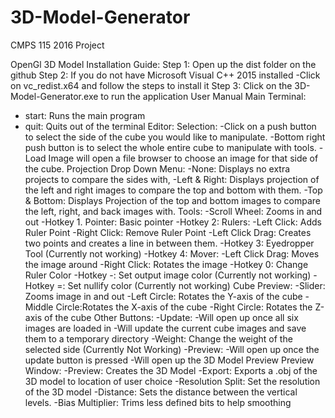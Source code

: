 # 3D-Model-Generator
CMPS 115 2016 Project

OpenGl 3D Model
Installation Guide:
Step 1: Open up the dist folder on the github
Step 2: If you do not have Microsoft Visual C++ 2015 installed
-Click on vc_redist.x64 and follow the steps to install it
Step 3: Click on the 3D-Model-Generator.exe to run the application
User Manual
Main Terminal:
- start: Runs the main program
- quit: Quits out of the terminal
Editor:
Selection:
-Click on a push button to select the side of the cube you would like to manipulate.
-Bottom right push button is to select the whole entire cube to manipulate with tools.
-Load Image will open a file browser to choose an image for that side of the cube.
Projection Drop Down Menu:
-None: Displays no extra projects to compare the sides with,
-Left & Right: Displays projection of the left and right images to compare the top and
bottom with them.
-Top & Bottom: Displays Projection of the top and bottom images to compare the left,
right, and back images with.
Tools:
-Scroll Wheel: Zooms in and out
-Hotkey 1. Pointer: Basic pointer
-Hotkey 2: Rulers:
-Left Click: Adds Ruler Point
-Right Click: Remove Ruler Point
-Left Click Drag: Creates two points and creates a line in between them.
-Hotkey 3: Eyedropper Tool (Currently not working)
-Hotkey 4: Mover:
-Left Click Drag: Moves the image around
-Right Click: Rotates the image
-Hotkey 0: Change Ruler Color
-Hotkey -: Set output image color (Currently not working)
-Hotkey =: Set nullify color (Currently not working)
Cube Preview:
-Slider: Zooms image in and out
-Left Circle: Rotates the Y-axis of the cube
-Middle Circle:Rotates the X-axis of the cube
-Right Circle: Rotates the Z-axis of the cube
Other Buttons:
-Update:
-Will open up once all six images are loaded in
-Will update the current cube images and save them to a temporary directory
-Weight: Change the weight of the selected side (Currently Not Working)
-Preview:
-Will open up once the update button is pressed
-Will open up the 3D Model Preview
Preview Window:
-Preview: Creates the 3D Model
-Export: Exports a .obj of the 3D model to location of user choice
-Resolution Split: Set the resolution of the 3D model
-Distance: Sets the distance between the vertical levels.
-Bias Multiplier: Trims less defined bits to help smoothing
